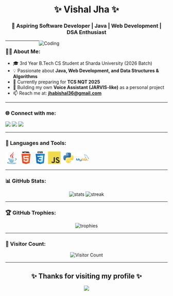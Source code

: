 <h1 align="center">✨ Vishal Jha ✨</h1>
<h3 align="center">🚀 Aspiring Software Developer | Java | Web Development | DSA Enthusiast</h3>

<img align="right" alt="Coding" width="400" src="https://media.giphy.com/media/qgQUggAC3Pfv687qPC/giphy.gif">

---

### 👨‍💻 About Me:
- 🎓 3rd Year B.Tech CS Student at Sharda University (2026 Batch)  
- 💡 Passionate about **Java, Web Development, and Data Structures & Algorithms**  
- 🌱 Currently preparing for **TCS NQT 2025**  
- 🔭 Building my own **Voice Assistant (JARVIS-like)** as a personal project  
- 📫 Reach me at: **jhabishal36@gmail.com**  

---

### 🌐 Connect with me:
<p align="left">
<a href="mailto:jhabishal36@gmail.com"><img src="https://img.shields.io/badge/Gmail-D14836?style=for-the-badge&logo=gmail&logoColor=white"/></a>
<a href="https://www.linkedin.com/in/vishal-jha-1a2611280/"><img src="https://img.shields.io/badge/LinkedIn-0077B5?style=for-the-badge&logo=linkedin&logoColor=white"/></a>
<a href="https://github.com/Vishal182004"><img src="https://img.shields.io/badge/GitHub-100000?style=for-the-badge&logo=github&logoColor=white"/></a>
</p>

---

### 🚀 Languages and Tools:
<p align="left">
<img src="https://raw.githubusercontent.com/devicons/devicon/master/icons/java/java-original.svg" alt="java" width="40" height="40"/> 
<img src="https://raw.githubusercontent.com/devicons/devicon/master/icons/html5/html5-original-wordmark.svg" alt="html5" width="40" height="40"/> 
<img src="https://raw.githubusercontent.com/devicons/devicon/master/icons/css3/css3-original-wordmark.svg" alt="css3" width="40" height="40"/> 
<img src="https://raw.githubusercontent.com/devicons/devicon/master/icons/javascript/javascript-original.svg" alt="javascript" width="40" height="40"/> 
<img src="https://raw.githubusercontent.com/devicons/devicon/master/icons/python/python-original.svg" alt="python" width="40" height="40"/> 
<img src="https://raw.githubusercontent.com/devicons/devicon/master/icons/mysql/mysql-original-wordmark.svg" alt="mysql" width="40" height="40"/> 
</p>

---

### 📊 GitHub Stats:
<p align="center">
  <img src="https://github-readme-stats.vercel.app/api?username=Vishal182004&show_icons=true&theme=tokyonight" alt="stats"/>
  <img src="https://github-readme-streak-stats.herokuapp.com/?user=Vishal182004&theme=tokyonight" alt="streak"/>
</p>

---

### 🏆 GitHub Trophies:
<p align="center">
  <img src="https://github-profile-trophy.vercel.app/?username=Vishal182004&theme=onedark" alt="trophies"/>
</p>

---

### 👀 Visitor Count:
<p align="center">
  <img src="https://profile-counter.glitch.me/Vishal182004/count.svg" alt="Visitor Count"/>
</p>

---

<h2 align="center">✨ Thanks for visiting my profile ✨</h2>
<p align="center">
  <img src="https://media.giphy.com/media/26AHONQ79FdWZhAI0/giphy.gif" width="300"/>
</p>


